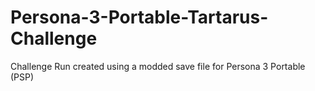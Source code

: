 # Persona-3-Portable-Tartarus-Challenge
Challenge Run created using a modded save file for Persona 3 Portable (PSP)

